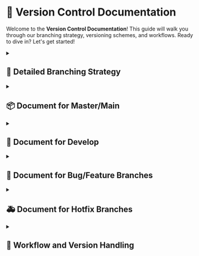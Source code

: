 # 🎯 Version Control Documentation

Welcome to the **Version Control Documentation**! This guide will walk you through our branching strategy, versioning schemes, and workflows. Ready to dive in? Let's get started!

<details>
<summary><h2>🔀 Detailed Branching Strategy</h2></summary>

Here’s a clear guide to understanding our branching strategy. This section outlines the different types of branches we use and how they work together.

## 1.1 Branch Types

### Branch Types Overview

**Understanding Our Branches:**

- **📦 Master/Main Branch:**
  - **Purpose:** This is our stable branch, containing production-ready code. All code that’s deployed to clients is merged into this branch.
  - **Versioning:** Follows Semantic Versioning (SEMVER): `MAJOR.MINOR.PATCH`.
    - **MAJOR:** For breaking changes.
    - **MINOR:** For new features that are backward-compatible.
    - **PATCH:** For minor bug fixes.
  - **Update Rules:** 
    - **MAJOR Changes:** Increase the MAJOR version.
    - **MINOR Changes:** Increase the MINOR version.
    - **PATCH Fixes:** Increase the PATCH version.

- **🚀 Develop Branch:**
  - **Purpose:** This branch serves as the integration point for new features and bug fixes before they are merged into `master/main`.
  - **Versioning:** Uses the format `MAJOR.MINOR.PATCH-dev-FEATURE.BUG.ITERATION`.
    - **dev:** Indicates the development stage.
    - **FEATURE, BUG, ITERATION:** Tracks the progress of development.
  - **Update Rules:** 
    - **FEATURE Increment:** When a new feature branch is merged.
    - **BUG Increment:** When a bug fix branch is merged.
    - **ITERATION Increment:** For each development iteration or change.

- **🔨 Feature/Bug Branches:**
  - **Purpose:** These branches are used to develop new features or fix bugs. They are created from the `develop` branch and are intended to keep the main codebase stable.
  - **Naming Convention:**
    - Feature branches: `feature/feature-name-vX.Y.Z`
    - Bug branches: `bug/bug-description-vX.Y.Z`
  - **Update Rules:** 
    - **Versioning:** These branches inherit their version from the `develop` branch but do not have their own version numbers.

- **🚑 Hotfix Branches:**
  - **Purpose:** These branches are used for urgent fixes to issues in the production environment. They are created directly from `master/main` and are intended to address critical problems that need immediate resolution.
  - **Naming Convention:** `hotfix/hotfix-description-vX.Y.Z`
  - **Update Rules:** 
    - **Versioning:** These branches follow the same versioning rules as bug branches, inheriting from the current version of `master/main`.
  
### Example Branch Structure

Here’s an example of how our branches might evolve:

```plaintext
master/main -> 2.0.0
      |
      v
develop -> 2.0.0-dev-0.0.0
      |
      v
feature/login-screen-v2.0.0
bug/fix-login-error-v2.0.0
      |
      v
develop -> 2.0.0-dev-1.1.0
      |
      v
hotfix/fix-payment-gateway-v2.0.0
      |
      v
master/main -> 2.0.1
      |
      v
develop -> 2.0.1-dev-1.1.0
```
- **Starting Point:** `master/main` at version `2.0.0`.
- **Development Stage:** `develop` at `2.0.0-dev-0.0.0`, with feature and bug branches.
- **Updates:** `develop` progresses to `2.0.0-dev-1.1.0` as changes are integrated.
- **Hotfix:** `hotfix/fix-payment-gateway-v2.0.0` is created to address a critical issue and is merged back into `master/main` as `2.0.1`.
- **Final State:** `master/main` is updated to `2.0.1`, and `develop` is aligned to `2.0.1-dev-1.1.0` for further development.
This structure ensures smooth integration of new features, bug fixes, and urgent hotfixes, leading to stable releases and timely resolution of critical issues.
</details>

<details>
<summary><h2>📦 Document for Master/Main </h2></summary>

This section outlines how we manage versioning and updates for our `master/main` branch. Understanding these guidelines helps ensure that our releases are consistent and well-documented.

## 2.1 Versioning Scheme

### Versioning Scheme for `master/main`

- **Semantic Versioning (SEMVER):** We use the format `MAJOR.MINOR.PATCH` for our releases.
  - **MAJOR:** Represents significant changes that break backward compatibility.
  - **MINOR:** Indicates backward-compatible new features or enhancements.
  - **PATCH:** Denotes small bug fixes or minor improvements that are backward-compatible.

## 2.2 Rules for Versioning

### Versioning Rules

**How to Increment Versions:**

- **MAJOR Version Increment:**
  - Triggered by breaking changes or major updates.
  - **Example:** Updating from `1.0.0` to `2.0.0` might involve a complete redesign of the application.

- **MINOR Version Increment:**
  - Applied when new features are added that do not break backward compatibility.
  - **Example:** Moving from `2.0.0` to `2.1.0` could introduce new functionality such as a new payment gateway.

- **PATCH Version Increment:**
  - Used for backward-compatible bug fixes or minor tweaks.
  - **Example:** Changing from `2.1.0` to `2.1.1` may fix a minor issue like a small UI glitch.

## 2.3 Examples

### Versioning Examples

**Here’s how different versions look:**

- **Version 1.0.0:** The initial release featuring core functionalities.
- **Version 1.1.0:** Introduced additional reporting features.
- **Version 1.1.1:** Addressed minor bugs related to user settings.
- **Version 2.0.0:** Marked a major overhaul of the user interface and core features.

These examples illustrate how our version numbers reflect the nature and scale of changes in each release.

</details>

<details>
<summary><h2>🚀 Document for Develop</h2></summary>

This section covers how we handle versioning and updates for the `develop` branch. It’s essential for keeping track of ongoing development and ensuring a smooth transition to the `master/main` branch.

## 3.1 Versioning Scheme

### Versioning Scheme for `develop`

- **Version Format:** `MAJOR.MINOR.PATCH-dev-FEATURE.BUG.ITERATION`
  - **MAJOR.MINOR.PATCH:** Reflects the base version of the `master/main` branch.
  - **dev:** Indicates that this version is in development.
  - **FEATURE:** Tracks the number of feature branches merged.
  - **BUG:** Tracks the number of bug branches merged.
  - **ITERATION:** Shows individual development iterations or changes.

## 3.2 Rules for Versioning

### Versioning Rules

**Guidelines for Versioning in `develop`:**

- **Maintain Alignment with Master/Main:**
  - Ensure the `develop` branch version aligns with the `master/main` version, with an additional suffix to indicate development status.
  - **Example:** If `master/main` is at `2.0.2`, `develop` might start as `2.0.2-dev-0.0.0`.

- **Version Increment Rules:**
  - **FEATURE:** Increment this number each time a feature branch is merged into `develop`.
    - **Example:** `2.0.2-dev-1.0.0` shows 1 feature branch merged.
  - **BUG:** Increment this number for each bug branch merged.
    - **Example:** `2.0.2-dev-1.1.0` reflects 1 feature branch and 1 bug fix merged.
  - **ITERATION:** Increment this for each new iteration or change during development.
    - **Example:** `2.0.2-dev-1.1.1` indicates 1 feature, 1 bug fix, and 1 iteration.

## 3.3 Examples

### Versioning Examples

**See how the versions evolve:**

- **Develop Branch Version `2.0.2-dev-0.0.0`:**
  - **Base Version:** `2.0.2`
  - **Development Status:** No features or bug fixes yet.

- **Develop Branch Version `2.0.2-dev-1.1.0`:**
  - **Base Version:** `2.0.2`
  - **Development Status:** 1 feature branch and 1 bug fix merged.

- **Develop Branch Version `2.1.0-dev-2.2.1`:**
  - **Base Version:** `2.1.0`
  - **Development Status:** 2 features, 2 bug fixes, and 1 iteration.

These examples illustrate how development progress is tracked and reflected in version numbers.

</details>

<details>
<summary><h2>🔨 Document for Bug/Feature Branches</h2></summary>

This section provides guidelines on managing feature and bug branches. It ensures that new features and bug fixes are tracked properly and integrated efficiently.

## 4.1 Versioning Scheme

### Versioning Scheme for Feature/Bug Branches

- **Branch Naming:**
  - **Feature Branches:** `feature/feature-name-vX.Y.Z`
    - **Example:** `feature/new-dashboard-v2.0.2`
  - **Bug Branches:** `bug/bug-description-vX.Y.Z`
    - **Example:** `bug/fix-login-error-v2.0.2`
  - **Version Part (vX.Y.Z):** Indicates the version of the `master/main` branch that the branch is targeting.

## 4.2 Rules for Versioning

### Versioning Rules

**Guidelines for Naming Feature and Bug Branches:**

- **Feature Branches:**
  - **Naming Convention:** Use `feature/feature-name-vX.Y.Z` to specify which version of `master/main` the feature targets.
    - **Example:** `feature/new-dashboard-v2.0.2` targets version `2.0.2` of `master/main`.

- **Bug Branches:**
  - **Naming Convention:** Use `bug/bug-description-vX.Y.Z` to denote which version of `master/main` the bug fix is aimed at.
    - **Example:** `bug/fix-login-error-v2.0.2` targets version `2.0.2` of `master/main`.

## 4.3 Examples

### Branch Examples

**Here’s how feature and bug branches might be named:**

- **Feature Branch Example:** `feature/new-payment-v2.0.2` 
  - **Purpose:** Adding a new payment feature targeting `master/main` version `2.0.2`.

- **Bug Branch Example:** `bug/fix-header-issue-v2.0.2` 
  - **Purpose:** Fixing a header issue in version `2.0.2` of `master/main`.

These examples help illustrate the naming conventions and how branches are tied to specific versions of `master/main`.
</details>

<details>
<summary><h2>🚑 Document for Hotfix Branches</h2></summary>

This section covers how we handle versioning and updates for hotfix branches. Hotfix branches are used for urgent fixes to issues in the production environment and are merged directly into the `master/main` branch.

## 5.1 Versioning Scheme

### Versioning Scheme for Hotfix Branches

- **Version Format:** `hotfix/hotfix-description-vX.Y.Z`
- **hotfix:** Indicates an urgent fix applied to production.
- **hotfix-description:** A brief description of the hotfix.
- **vX.Y.Z:** The version of the `master/main` branch being fixed.

## 5.2 Rules for Versioning

### Versioning Rules

**Guidelines for Hotfix Branches:**

- **Creating a Hotfix Branch:**
  - Hotfix branches are created directly from the `master/main` branch to address critical issues.
    - **Example:** `hotfix/urgent-security-fix-v2.0.1` indicates a critical security issue that affects version `2.0.1`.

- **Merging Hotfix Branches:**
  - Once the hotfix is completed and tested, merge the hotfix branch directly into `master/main` and also sync `master/main` into develop to keep the development branch up-to-date.
    - **Example:** After merging `hotfix/urgent-security-fix-v2.0.1` into `master/main`, update `master/main` to `2.0.2`, and then sync `main/master 2.0.2` into `develop`.

- **Version Increment Rules:**
  - **PATCH Increment:** Hotfix branches usually result in an increment of the PATCH version on the `master/main` branch.
    - **Example:** Merging `hotfix/urgent-security-fix-v2.0.1` results in `master/main` version `2.0.2`.

## 5.3 Examples

### Hotfix Examples

**Here’s how hotfix branches might be used:**

- **Hotfix Branch Example:** `hotfix/critical-bug-v2.1.0`
  - **Purpose:** Fixing a critical bug in version `2.1.0` of `master/main`.
  - **Outcome:** `master/main` is updated to `2.1.1` after the hotfix is applied.

- **Hotfix Branch Example:** `hotfix/security-patch-v2.0.2`
  - **Purpose:** Applying a security patch to version `2.0.2` of `master/main`.
  - **Outcome:** `master/main` is updated to `2.0.3` after the hotfix is applied.

These examples illustrate how hotfix branches are used to quickly address urgent issues and how they affect versioning.

</details>

<details>
<summary><h2>🔄 Workflow and Version Handling</h2></summary>

This section outlines the workflow for managing branches and handling version updates. Following these steps ensures a smooth development process and consistent releases.

## 6.1 Feature and Bug Branch Workflow

### Feature and Bug Branch Workflow Overview

**Steps for Managing Your Code:**

- **Create Branches:**
  - **Feature Branches:** Created from the `develop` branch for new features.
  - **Bug Branches:** Created from the `develop` branch for bug fixes.
  - **Naming Convention:** Include the version of the `master/main` branch the branch targets (e.g., `feature/new-dashboard-v2.0.2`, `bug/fix-login-error-v2.0.2`).

- **Develop Code:**
  - Work on the feature or bug fix in the respective branch.
  - Ensure adherence to coding guidelines and perform thorough testing.

- **Merge to Develop:**
  - After successful testing, merge the feature or bug branch into the `develop` branch.
  - Make sure `develop` reflects these changes by updating the version as needed.

- **Test Develop Branch:**
  - Conduct comprehensive testing on the `develop` branch.
  - Update the version of `develop` using the `FEATURE.BUG.ITERATION` suffix to reflect progress.

- **Merge to Master/Main:**
  - Once the `develop` branch is stable and ready for production, merge it into `master/main`.
  - Increment the `master/main` version according to the changes made (MAJOR, MINOR, PATCH).

- **Tag and Release:**
  - Tag the release on the `master/main` branch with the updated version number.
  - Create detailed release notes including changes, compatibility, and deployment information.

### Example Workflow for Feature and Bug Branches

**Here’s how you might follow the workflow:**

- **Create Feature Branch:**
  - **Branch Name:** `feature/new-dashboard-v2.0.2`
  - **Description:** Develop a new dashboard feature for `master/main` version `2.0.2`.
 
- **Create Bug Branch:**
  - **Branch Name:** `bug/fix-login-error-v2.0.2`
  - **Description:** Fix a login error in `master/main` version `2.0.2`.

- **Merge Feature Branch:**
  - After merging `feature/new-dashboard-v2.0.2` into `develop`, update `develop` to `2.0.2-dev-1.0.0` if this is the first feature branch merged.

- **Merge Bug Branch:**
  - After merging `bug/fix-login-error-v2.0.2` into `develop`, update `develop` to `2.0.2-dev-1.1.0` if this is the first bug fix branch merged.

- **Prepare for Release:**
  - Ensure `develop` is stable and incorporates all planned features and fixes.

- **Merge into Master/Main:**
  - **Tag Version:** `v2.1.0` if significant new features were included.
  - **Release:** Document changes and deploy the new version.
 
## 6.2 Hotfix Branch Workflow

### Hotfix Branch Workflow Overview

**Steps for Managing Hotfixes:**

- **Create Hotfix Branches:**
  - Created directly from the `master/main` branch to address urgent issues in production.
  - **Naming Convention:** Include the version of the `master/main` branch created from (e.g., `hotfix/fix-payment-gateway-v2.0.1`).

- **Develop Hotfix:**
  - Work on the hotfix in the hotfix branch.
  - Ensure the fix addresses the issue and perform thorough testing.

- **Merge to Master/Main:**
  - After successful testing, merge the hotfix branch directly into the master/main branch.
  - **Version Increment:** Increment the `master/main` version (usually as a PATCH) to reflect the hotfix.

- **Sync Develop Branch:**
  - Merge `master/main` branch with `develop` branch to sync it.

- **Tag and Release:**
  - Tag the release on the `master/main` branch with the updated version number.
  - Create detailed release notes including changes, compatibility, and deployment information.

### Example Workflow for Hotfix Branches

**Here’s how you might follow the workflow:**

- **Create Hotfix Branch:**
  - **Branch Name:** `hotfix/critical-bug-v2.0.1`
  - **Description:** Fix a critical issue in `master/main` version `2.0.1`.
 
- **Merge Hotfix Branch:**
  - After completing and testing `hotfix/critical-bug-v2.0.1`, merge it into `master/main` and update `master/main` to `2.0.2`.
  - Sync the `master/main` branch into `develop` to include the fix in ongoing development.

- **Prepare for Release:**
  - Ensure `master/main` is stable and incorporates all planned features and fixes.

- **Merge into Master/Main:**
  - **Tag Version:** `v2.0.2` if the hotfix was critical.
  - **Release:** Document changes and deploy the new version.

## 6.3 Versioning and Version Control Handling

### Versioning and Control Guidelines

**Managing Versions and Releases:**

- **Feature and Bug Fixes:**
  - Ensure the version number of feature and bug branches aligns with the `master/main` version they target.
    - **Example:** If `master/main` is at `2.0.2`, a feature branch should be named `feature/feature-name-v2.0.2`.

- **Develop Branch Versions:**
  - The `develop` branch should include an additional suffix to indicate its development status (e.g., `2.0.2-dev-1.1.1`).
  - Update the `develop` version as new features or bug fixes are integrated, reflecting the current state of development.

- **Release Management:**
  - Each release from `master/main` should be tagged and documented comprehensively.
  - Maintain a clear history of changes and version increments to facilitate potential rollbacks.

## Example Workflow

### Workflow Examples

**Here’s how you might follow the workflow:**

- **Create Feature Branch:**
  - **Branch Name:** `feature/new-dashboard-v2.0.2`
  - **Description:** Develop a new dashboard feature for `master/main` version `2.0.2`.

- **Merge Feature Branch:**
  - After merging `feature/new-dashboard-v2.0.2` into `develop`, update `develop` to `2.0.2-dev-1.0.0` if this is the first feature branch merged.

- **Prepare for Release:**
  - Ensure `develop` is stable and incorporates all planned features and fixes.

- **Merge into Master/Main:**
  - **Tag Version:** `v2.1.0` if significant new features were included.
  - **Release:** Document changes and deploy the new version.

These examples illustrate how to manage branches, integrate changes, and prepare for releases effectively.

</details>

